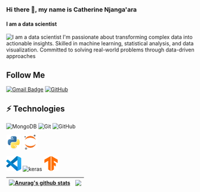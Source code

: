 <h3>Hi there 👋, my name is Catherine Njanga'ara</h3>
<h4>I am a data scientist</h4>   
 
<img src="https://cdn.vectorstock.com/i/500p/10/12/tech-banner-desktop-computer-vector-38521012.jpg"  height = "300" alt="I am a data scientist">
I'm passionate about transforming complex data into actionable insights. Skilled in machine learning, statistical analysis, and data visualization. Committed to solving real-world problems through data-driven approaches

<h2>Follow Me</h2>


[![Gmail Badge](https://img.shields.io/badge/jangkatrina@gmail.com-c14438?style=flat-square&logo=Gmail&logoColor=white&link=mailto:jangkatrina@gmail.com)](mailto:jangkatrina@gmail.com)
[![GitHub](https://img.shields.io/badge/-GitHub-181717?style=flat-square&logo=github&logoColor=white&link=https:https://github.com/Katekui2024)](https://github.com/Katekui2024)
 
 

## ⚡ Technologies

![MongoDB](https://img.shields.io/badge/-MongoDB-black?style=flat-square&logo=mongodb)
![Git](https://img.shields.io/badge/-Git-black?style=flat-square&logo=git)
![GitHub](https://img.shields.io/badge/-GitHub-181717?style=flat-square&logo=github)

<p align="left">
 
  <img height="40" src="https://raw.githubusercontent.com/devicons/devicon/master/icons/python/python-original.svg" alt="python">
   <!-- Jupyter Notebook -->
  <img height="40" src="https://raw.githubusercontent.com/devicons/devicon/master/icons/jupyter/jupyter-original.svg" alt="jupyter">
 
</p>
<p align="left">
  <!-- VS Code -->
  <img height="40" src="https://raw.githubusercontent.com/devicons/devicon/master/icons/vscode/vscode-original.svg" alt="vscode">
  
  <!-- Keras -->
  <img height="40" src="https://raw.githubusercontent.com/valohai/ml-logos/master/keras.svg" alt="keras">
  
  <!-- TensorFlow -->
  <img height="40" src="https://raw.githubusercontent.com/devicons/devicon/master/icons/tensorflow/tensorflow-original.svg" alt="tensorflow">
</p>

 

| <a href="https://github.com/Katekui2024/github-readme-stats"><img align="center" src="https://github-readme-stats.vercel.app/api?username=Katekui2024&show_icons=true&include_all_commits=true&theme=buefy&hide_border=true" alt="Anurag's github stats" /></a> | <a href="https://github.com/Katekui2024/github-readme-stats"><img align="center" src="https://github-readme-stats.vercel.app/api/top-langs/?username=Katekui2024&layout=compact&theme=buefy&hide_border=true" /></a> |
| ------------- | ------------- |
 
 





